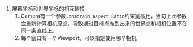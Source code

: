 1. 屏幕坐标和世界坐标的相互转换
   1. Camera有一个参数`Constrain Aspect Ratio`约束宽高比，当勾上此参数会重新计算相机原点，导致通过目标点推到出来的世界点和相机位置不在同一条直线上。
   2. 每个窗口有一个Viewport，可以指定使用哪个相机